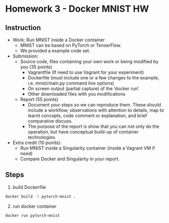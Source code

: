 # Homework 3 - Docker MNIST HW

## Instruction
* Work: Run MNIST inside a Docker container
  * MNIST can be based on PyTorch or TenserFlow.
  * We provided a example code set.
* Submission:
  * Source code, files containing your own work or being modified by you (35 points)
    * Vagrantfile (If need to use Vagrant for your experiment)
    * Dockerfile (must include one or a few changes to the example, i.e. mnist/main.py command line options)
    * On screen output (partial capture) of the ‘docker run’.
    * Other downloaded files with you modifications
  * Report (55 points)
    * Document your steps so we can reproduce them. These should include a workflow, observations with attention to details, map to learnt concepts, code comment or explanation, and brief comparative discuss.
    * The purpose of the report is show that you can not only do the operation, but have conceptual build-up of container technologies.
* Extra credit (10 points):
  * Run MNIST inside a Singularity container (inside a Vagrant VM if need)
  * Compare Docker and Singularity in your report.

## Steps
1. build Dockerfile

``` bash
docker build -t pytorch-mnist .
```

2. run docker container

```
docker run pytorch-mnist
```